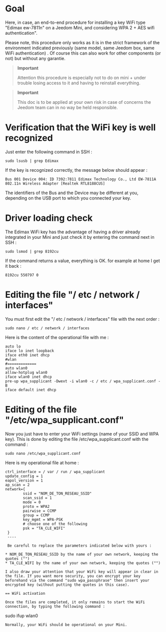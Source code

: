 Goal 
========

Here, in case, an end-to-end procedure for installing a key
WiFi type "Edimax ew-7811n" on a Jeedom Mini, and considering
WPA 2 + AES wifi authentication".

Please note, this procedure only works as it is in the
strict framework of the environment indicated previously (same model, same
Jeedom box, same WiFi authentication) . Of course this can
also work for other components (or not) but without any
garantie.

> **Important**
>
> Attention this procedure is especially not to do on mini + under
> trouble losing access to it and having to reinstall everything.

> **Important**
>
> This doc is to be applied at your own risk in case of concerns
> the Jeedom team can in no way be held responsible.

Verification that the WiFi key is well recognized 
==============================================

Just enter the following command in SSH :

    sudo lsusb | grep Edimax

If the key is recognized correctly, the message below should appear
:

    Bus 001 Device 004: ID 7392:7811 Edimax Technology Co., Ltd EW-7811A 802.11n Wireless Adapter [Realtek RTL8188CUS]

The identifiers of the Bus and the Device may be different at
you, depending on the USB port to which you connected your key.

Driver loading check 
====================================

The Edimax WiFi key has the advantage of having a driver already integrated in
your Mini and just check it by entering the command
next in SSH :

    sudo lsmod | grep 8192cu

If the command returns a value, everything is OK. for example
at home I get it back :

    8192cu 550797 0

Editing the file "/ etc / network / interfaces"
==============================================

You must first edit the "/ etc / network / interfaces" file with the
next order :

    sudo nano / etc / network / interfaces

Here is the content of the operational file with me :

    auto lo
    iface lo inet loopback
    iface eth0 inet dhcp
    #wlan
    #=============
    auto wlan0
    allow-hotplug wlan0
    iface wlan0 inet dhcp
    pre-up wpa_supplicant -Dwext -i wlan0 -c / etc / wpa_supplicant.conf -B
    iface default inet dhcp

Editing of the file "/etc/wpa\_supplicant.conf" 
==============================================

Now you just have to enter your WiFi settings (name of
your SSID and WPA key). This is done by editing the file
/etc/wpa\_supplicant.conf with the command :

    sudo nano /etc/wpa_supplicant.conf

Here is my operational file at home :

    ctrl_interface = / var / run / wpa_supplicant
    update_config = 1
    eapol_version = 1
    ap_scan = 2
    network={
            ssid = "NOM_DE_TON_RESEAU_SSID"
            scan_ssid = 1
            mode = 0
            proto = WPA2
            pairwise = CCMP
            group = CCMP
            key_mgmt = WPA-PSK
            # choose one of the following
            psk = "TA_CLE_WIFI"
     }
     ----

     Be careful to replace the parameters indicated below with yours :

    * NOM_DE_TON_RESEAU_SSID by the name of your own network, keeping the quotes ("")
    * TA_CLE_WIFI by the name of your own network, keeping the quotes ("")

    I also draw your attention that your WiFi key will appear in clear in the file. If you want more security, you can encrypt your key beforehand via the command "sudo wpa_passphrase" then insert your encrypted key (without putting the quotes in this case).

    == WiFi activation

    Once the files are completed, it only remains to start the WiFi connection, by typing the following command :

sudo ifup wlan0

    Normally, your WiFi should be operational on your Mini.

